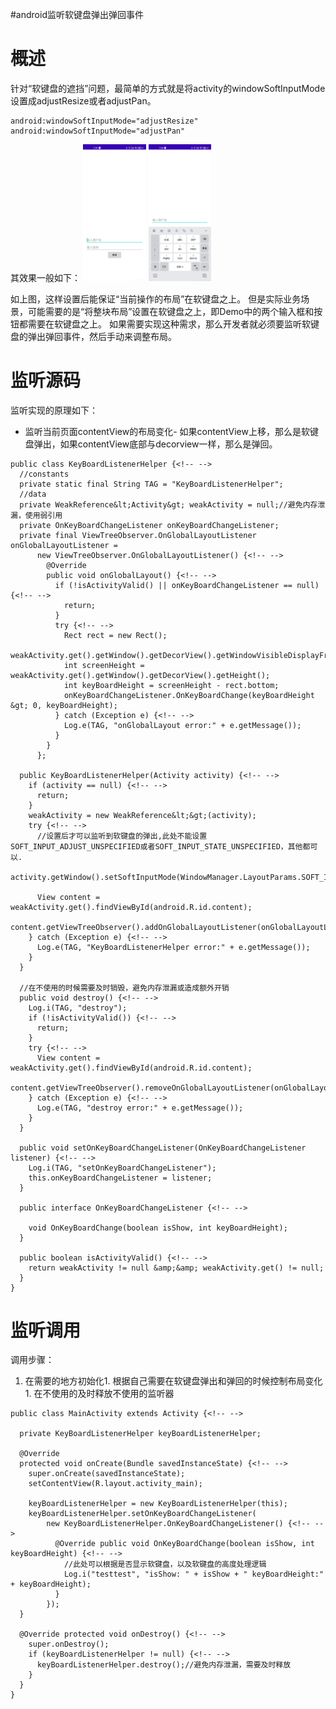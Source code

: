 #android监听软键盘弹出弹回事件
# 概述

针对“软键盘的遮挡”问题，最简单的方式就是将activity的windowSoftInputMode设置成adjustResize或者adjustPan。

```
android:windowSoftInputMode="adjustResize"
android:windowSoftInputMode="adjustPan"

```

其效果一般如下： <img src="https://raw.githubusercontent.com/Double2hao/xujiajia_blog/main/img/16210039312530.png" width="20%" height="20%"> <img src="https://raw.githubusercontent.com/Double2hao/xujiajia_blog/main/img/16210039317391.png" width="20%" height="20%">

如上图，这样设置后能保证“当前操作的布局”在软键盘之上。 但是实际业务场景，可能需要的是“将整块布局”设置在软键盘之上，即Demo中的两个输入框和按钮都需要在软键盘之上。 如果需要实现这种需求，那么开发者就必须要监听软键盘的弹出弹回事件，然后手动来调整布局。

# 监听源码

监听实现的原理如下：
- 监听当前页面contentView的布局变化- 如果contentView上移，那么是软键盘弹出，如果contentView底部与decorview一样，那么是弹回。
```
public class KeyBoardListenerHelper {<!-- -->
  //constants
  private static final String TAG = "KeyBoardListenerHelper";
  //data
  private WeakReference&lt;Activity&gt; weakActivity = null;//避免内存泄漏，使用弱引用
  private OnKeyBoardChangeListener onKeyBoardChangeListener;
  private final ViewTreeObserver.OnGlobalLayoutListener onGlobalLayoutListener =
      new ViewTreeObserver.OnGlobalLayoutListener() {<!-- -->
        @Override
        public void onGlobalLayout() {<!-- -->
          if (!isActivityValid() || onKeyBoardChangeListener == null) {<!-- -->
            return;
          }
          try {<!-- -->
            Rect rect = new Rect();
            weakActivity.get().getWindow().getDecorView().getWindowVisibleDisplayFrame(rect);
            int screenHeight = weakActivity.get().getWindow().getDecorView().getHeight();
            int keyBoardHeight = screenHeight - rect.bottom;
            onKeyBoardChangeListener.OnKeyBoardChange(keyBoardHeight &gt; 0, keyBoardHeight);
          } catch (Exception e) {<!-- -->
            Log.e(TAG, "onGlobalLayout error:" + e.getMessage());
          }
        }
      };

  public KeyBoardListenerHelper(Activity activity) {<!-- -->
    if (activity == null) {<!-- -->
      return;
    }
    weakActivity = new WeakReference&lt;&gt;(activity);
    try {<!-- -->
      //设置后才可以监听到软键盘的弹出,此处不能设置SOFT_INPUT_ADJUST_UNSPECIFIED或者SOFT_INPUT_STATE_UNSPECIFIED，其他都可以.
      activity.getWindow().setSoftInputMode(WindowManager.LayoutParams.SOFT_INPUT_ADJUST_RESIZE);

      View content = weakActivity.get().findViewById(android.R.id.content);
      content.getViewTreeObserver().addOnGlobalLayoutListener(onGlobalLayoutListener);
    } catch (Exception e) {<!-- -->
      Log.e(TAG, "KeyBoardListenerHelper error:" + e.getMessage());
    }
  }

  //在不使用的时候需要及时销毁，避免内存泄漏或造成额外开销
  public void destroy() {<!-- -->
    Log.i(TAG, "destroy");
    if (!isActivityValid()) {<!-- -->
      return;
    }
    try {<!-- -->
      View content = weakActivity.get().findViewById(android.R.id.content);
      content.getViewTreeObserver().removeOnGlobalLayoutListener(onGlobalLayoutListener);
    } catch (Exception e) {<!-- -->
      Log.e(TAG, "destroy error:" + e.getMessage());
    }
  }

  public void setOnKeyBoardChangeListener(OnKeyBoardChangeListener listener) {<!-- -->
    Log.i(TAG, "setOnKeyBoardChangeListener");
    this.onKeyBoardChangeListener = listener;
  }

  public interface OnKeyBoardChangeListener {<!-- -->

    void OnKeyBoardChange(boolean isShow, int keyBoardHeight);
  }

  public boolean isActivityValid() {<!-- -->
    return weakActivity != null &amp;&amp; weakActivity.get() != null;
  }
}

```

# 监听调用

调用步骤：
1. 在需要的地方初始化1. 根据自己需要在软键盘弹出和弹回的时候控制布局变化1. 在不使用的及时释放不使用的监听器
```
public class MainActivity extends Activity {<!-- -->

  private KeyBoardListenerHelper keyBoardListenerHelper;

  @Override
  protected void onCreate(Bundle savedInstanceState) {<!-- -->
    super.onCreate(savedInstanceState);
    setContentView(R.layout.activity_main);

    keyBoardListenerHelper = new KeyBoardListenerHelper(this);
    keyBoardListenerHelper.setOnKeyBoardChangeListener(
        new KeyBoardListenerHelper.OnKeyBoardChangeListener() {<!-- -->
          @Override public void OnKeyBoardChange(boolean isShow, int keyBoardHeight) {<!-- -->
            //此处可以根据是否显示软键盘，以及软键盘的高度处理逻辑
            Log.i("testtest", "isShow: " + isShow + " keyBoardHeight:" + keyBoardHeight);
          }
        });
  }

  @Override protected void onDestroy() {<!-- -->
    super.onDestroy();
    if (keyBoardListenerHelper != null) {<!-- -->
      keyBoardListenerHelper.destroy();//避免内存泄漏，需要及时释放
    }
  }
}

```